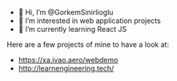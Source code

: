 - 👋 Hi, I’m @GorkemSinirlioglu
- 👀 I’m interested in web application projects
- 🌱 I’m currently learning React JS

Here are a few projects of mine to have a look at:
- https://xa.ivao.aero/webdemo
- http://learnengineering.tech/

<!---
GorkemSinirlioglu/GorkemSinirlioglu is a ✨ special ✨ repository because its `README.md` (this file) appears on your GitHub profile.
You can click the Preview link to take a look at your changes.
--->
